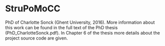 # StruPoMoCC
PhD of Charlotte Sonck (Ghent University, 2016).
More information about this work can be found in the full text of the PhD thesis (PhD_CharlotteSonck.pdf).
In Chapter 6 of the thesis more details about the project source code are given. 
